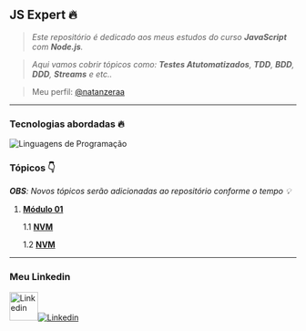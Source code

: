 ## JS Expert 🔥

> _Este repositório é dedicado aos meus estudos do curso **JavaScript** com **Node.js**._

> _Aqui vamos cobrir tópicos como: **Testes Atutomatizados**, **TDD**, **BDD**, **DDD**, **Streams** e etc.._

> Meu perfil: [@natanzeraa](https://www.linkedin.com/in/natan-oliveira-71023822b/)

---

### Tecnologias abordadas 🔥

<img src="https://skillicons.dev/icons?i=javascript,nodejs&perline=2" alt="Linguagens de Programação" />

### Tópicos 👇

_**OBS**: Novos tópicos serão adicionadas ao repositório conforme o tempo 💡_

1. [**Módulo 01**](https://github.com/natanzeraa/js-expert/tree/main/modulo01)

   1.1 [**NVM**](https://github.com/natanzeraa/js-expert/tree/main/modulo01/aula00-nvm)

   1.2 [**NVM**](https://github.com/natanzeraa/js-expert/tree/main/modulo01/aula01-mocks)

---

### Meu Linkedin

<a href="https://www.linkedin.com/in/natan-oliveira-71023822b/" target="_blank"><img src="https://avatars.githubusercontent.com/u/172435339?v=4&perline=15" height=50 alt="Linkedin" /><img src="https://skillicons.dev/icons?i=linkedin&perline=15" alt="Linkedin" /></a>
